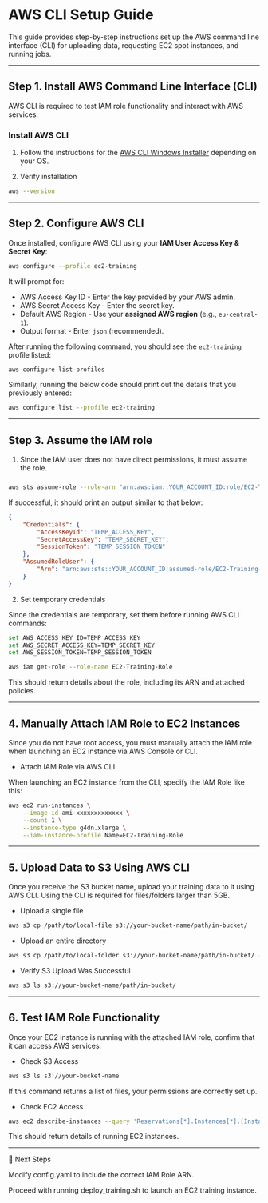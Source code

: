 # AWS CLI  Setup Guide

This guide provides step-by-step instructions set up the AWS command line interface (CLI) for uploading data, requesting EC2 spot instances, and running jobs.

---

## **Step 1. Install AWS Command Line Interface (CLI)**

AWS CLI is required to test IAM role functionality and interact with AWS services.  

### **Install AWS CLI**  
1. Follow the instructions for the [AWS CLI Windows Installer](https://docs.aws.amazon.com/cli/latest/userguide/getting-started-install.html) depending on your OS.

2. Verify installation
   
```bash
aws --version
```

---

## **Step 2. Configure AWS CLI**

Once installed, configure AWS CLI using your **IAM User Access Key & Secret Key**:

```bash
aws configure --profile ec2-training
```

It will prompt for:

- AWS Access Key ID - Enter the key provided by your AWS admin.
- AWS Secret Access Key - Enter the secret key.
- Default AWS Region - Use your **assigned AWS region** (e.g., `eu-central-1`).
- Output format - Enter `json` (recommended).

After running the following command, you should  see the `ec2-training` profile listed:
```bash
aws configure list-profiles
```

Similarly, running the below code should print out the details that you previously entered:
```bash
aws configure list --profile ec2-training
```

---

## **Step 3. Assume the IAM role**

1. Since the IAM user does not have direct permissions, it must assume the role.

###
```bash
aws sts assume-role --role-arn "arn:aws:iam::YOUR_ACCOUNT_ID:role/EC2-Training-Role" --role-session-name "EC2TrainingSession" --profile ec2-training
```

If successful, it should print an output similar to that below:

```json
{
    "Credentials": {
        "AccessKeyId": "TEMP_ACCESS_KEY",
        "SecretAccessKey": "TEMP_SECRET_KEY",
        "SessionToken": "TEMP_SESSION_TOKEN"
    },
    "AssumedRoleUser": {
        "Arn": "arn:aws:sts::YOUR_ACCOUNT_ID:assumed-role/EC2-Training-Role/EC2TrainingSession"
    }
}
```

2. Set temporary credentials

Since the credentials are temporary, set them before running AWS CLI commands:

```bash
set AWS_ACCESS_KEY_ID=TEMP_ACCESS_KEY
set AWS_SECRET_ACCESS_KEY=TEMP_SECRET_KEY
set AWS_SESSION_TOKEN=TEMP_SESSION_TOKEN
```





```bash
aws iam get-role --role-name EC2-Training-Role
```

This should return details about the role, including its ARN and attached policies.

---

## 4. Manually Attach IAM Role to EC2 Instances

Since you do not have root access, you must manually attach the IAM role when launching an EC2 instance via AWS Console or CLI.

- Attach IAM Role via AWS CLI

When launching an EC2 instance from the CLI, specify the IAM Role like this:

```bash
aws ec2 run-instances \
    --image-id ami-xxxxxxxxxxxxx \
    --count 1 \
    --instance-type g4dn.xlarge \
    --iam-instance-profile Name=EC2-Training-Role
```

---

## 5. Upload Data to S3 Using AWS CLI

Once you receive the S3 bucket name, upload your training data to it using AWS CLI. Using the CLI is required for files/folders larger than 5GB.

- Upload a single file

```bash
aws s3 cp /path/to/local-file s3://your-bucket-name/path/in-bucket/
```

- Upload an entire directory

```bash
aws s3 cp /path/to/local-folder s3://your-bucket-name/path/in-bucket/ --recursive
```

- Verify S3 Upload Was Successful

```bash
aws s3 ls s3://your-bucket-name/path/in-bucket/
```

---

## 6. Test IAM Role Functionality

Once your EC2 instance is running with the attached IAM role, confirm that it can access AWS services:

- Check S3 Access

```bash
aws s3 ls s3://your-bucket-name
```

If this command returns a list of files, your permissions are correctly set up.

- Check EC2 Access

```bash
aws ec2 describe-instances --query 'Reservations[*].Instances[*].[InstanceId, PublicIpAddress]'
```

This should return details of running EC2 instances.

---

📌 Next Steps

Modify config.yaml to include the correct IAM Role ARN.

Proceed with running deploy_training.sh to launch an EC2 training instance.


